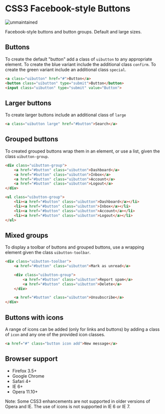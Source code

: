 # CSS3 Facebook-style Buttons

![unmaintained](http://img.shields.io/badge/status-unmaintained-red.png)

Facebook-style buttons and button groups. Default and large sizes.

## Buttons

To create the default "button" add a class of `uibutton` to any appropriate
element. To create the blue variant include the additional class `confirm`. To
create the green variant include an additional class `special`.

```html
<a class="uibutton" href="#">Button</a>
<button class="uibutton" type="submit">Button</button>
<input class="uibutton" type="submit" value="Button">
```
## Larger buttons

To create larger buttons include an additional class of `large`

```html
<a class="uibutton large" href="#button">Search</a>
```

## Grouped buttons

To created grouped buttons wrap them in an element, or use a list, given the
class `uibutton-group`.

```html
<div class="uibutton-group">
    <a href="#button" class="uibutton">Dashboard</a>
    <a href="#button" class="uibutton">Inbox</a>
    <a href="#button" class="uibutton">Account</a>
    <a href="#button" class="uibutton">Logout</a>
</div>

<ul class="uibutton-group">
    <li><a href="#button" class="uibutton">Dashboard</a></li>
    <li><a href="#button" class="uibutton">Inbox</a></li>
    <li><a href="#button" class="uibutton">Account</a></li>
    <li><a href="#button" class="uibutton">Logout</a></li>
</ul>
```

## Mixed groups

To display a toolbar of buttons and grouped buttons, use a wrapping element
given the class `uibutton-toolbar`.

```html
<div class="uibutton-toolbar">
    <a href="#button" class="uibutton">Mark as unread</a>

    <div class="uibutton-group">
        <a href="#button" class="uibutton">Report spam</a>
        <a href="#button" class="uibutton">Delete</a>
    </div>

    <a href="#button" class="uibutton">Unsubscribe</a>
</div>
```

## Buttons with icons

A range of icons can be added (only for links and buttons) by adding a class of
`icon` and any one of the provided icon classes.

```html
<a href="#" class="button icon add">New message</a>
```

## Browser support

* Firefox 3.5+
* Google Chrome
* Safari 4+
* IE 6+
* Opera 11.10+

Note: Some CSS3 enhancements are not supported in older versions of Opera and
IE. The use of icons is not supported in IE 6 or IE 7.

